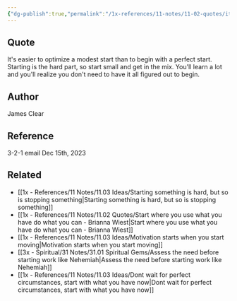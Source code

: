 ```yaml
---
{"dg-publish":true,"permalink":"/1x-references/11-notes/11-02-quotes/it-s-easier-to-optimize-a-modest-start-than-to-begin-with-a-perfect-start-james-clear/","title":"It's easier to optimize a modest start than to begin with a perfect start - James Clear","created":"2023-12-15T09:55:35.000+03:00","updated":"2025-05-15T21:05:28.089+03:00"}
---
```



## Quote
It's easier to optimize a modest start than to begin with a perfect start. Starting is the hard part, so start small and get in the mix. You'll learn a lot and you'll realize you don't need to have it all figured out to begin.

## Author
James Clear

## Reference
3-2-1 email Dec 15th, 2023

## Related
- [[1x - References/11 Notes/11.03 Ideas/Starting something is hard, but so is stopping something\|Starting something is hard, but so is stopping something]]
- [[1x - References/11 Notes/11.02 Quotes/Start where you use what you have do what you can - Brianna Wiest\|Start where you use what you have do what you can - Brianna Wiest]]
- [[1x - References/11 Notes/11.03 Ideas/Motivation starts when you start moving\|Motivation starts when you start moving]]
- [[3x - Spiritual/31 Notes/31.01 Spiritual Gems/Assess the need before starting work like Nehemiah\|Assess the need before starting work like Nehemiah]]
- [[1x - References/11 Notes/11.03 Ideas/Dont wait for perfect circumstances, start with what you have now\|Dont wait for perfect circumstances, start with what you have now]]